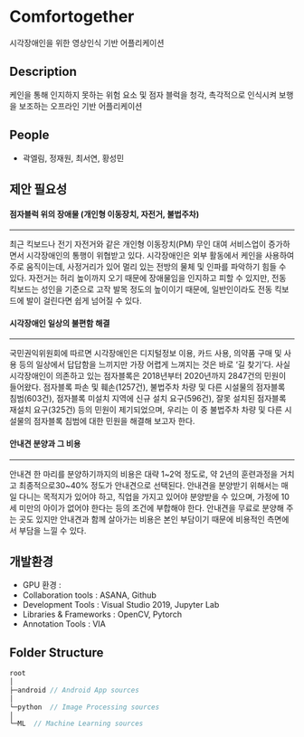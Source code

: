 # Comfortogether  

시각장애인을 위한 영상인식 기반 어플리케이션  

## Description

케인을 통해 인지하지 못하는 위험 요소 및 점자 블럭을 청각, 촉각적으로 인식시켜 보행을 보조하는 오프라인 기반 어플리케이션

## People

- 곽엘림, 정재원, 최서연, 황성민  

## 제안 필요성

#### 점자블럭 위의 장애물 (개인형 이동장치, 자전거, 불법주차)
---
최근 킥보드나 전기 자전거와 같은 개인형 이동장치(PM) 무인 대여 서비스업이 증가하면서 시각장애인의 통행이 위협받고 있다. 시각장애인은 외부 활동에서 케인을 사용하여 주로 움직이는데, 사정거리가 있어 멀리 있는 전방의 물체 및 인파를 파악하기 힘들 수 있다. 자전거는 허리 높이까지 오기 때문에 장애물임을 인지하고 피할 수 있지만, 전동 킥보드는 성인을 기준으로 고작 발목 정도의 높이이기 때문에, 일반인이라도 전동 킥보드에 발이 걸린다면 쉽게 넘어질 수 있다. 

#### 시각장애인 일상의 불편함 해결
---
국민권익위원회에 따르면 시각장애인은 디지털정보 이용, 카드 사용, 의약품 구매 및 사용 등의 일상에서 답답함을 느끼지만 가장 어렵게 느껴지는 것은 바로 ‘길 찾기’다. 사실 시각장애인이 의존하고 있는 점자블록은 2018년부터 2020년까지 2847건의 민원이 들어왔다. 점자블록 파손 및 훼손(1257건), 불법주차 차량 및 다른 시설물의 점자블록 침범(603건), 점자블록 미설치 지역에 신규 설치 요구(596건), 잘못 설치된 점자블록 재설치 요구(325건) 등의 민원이 제기되었으며, 우리는 이 중 불법주차 차량 및 다른 시설물의 점자블록 침범에 대한 민원을 해결해 보고자 한다. 

#### 안내견 분양과 그 비용
---
안내견 한 마리를 분양하기까지의 비용은 대략 1&#126;2억 정도로, 약 2년의 훈련과정을 거치고 최종적으로30&#126;40% 정도가 안내견으로 선택된다. 안내견을 분양받기 위해서는 매일 다니는 목적지가 있어야 하고, 직업을 가지고 있어야 분양받을 수 있으며, 가정에 10세 미만의 아이가 없어야 한다는 등의 조건에 부합해야 한다. 안내견을 무료로 분양해 주는 곳도 있지만 안내견과 함께 살아가는 비용은 본인 부담이기 때문에 비용적인 측면에서 부담을 느낄 수 있다.

## 개발환경

- GPU 환경 :
- Collaboration tools : ASANA, Github
- Development Tools : Visual Studio 2019, Jupyter Lab
- Libraries & Frameworks : OpenCV, Pytorch
- Annotation Tools : VIA
  
## Folder Structure

```C
root
│  
├─android // Android App sources 
│     
└─python  // Image Processing sources 
│
└─ML  // Machine Learning sources
```

